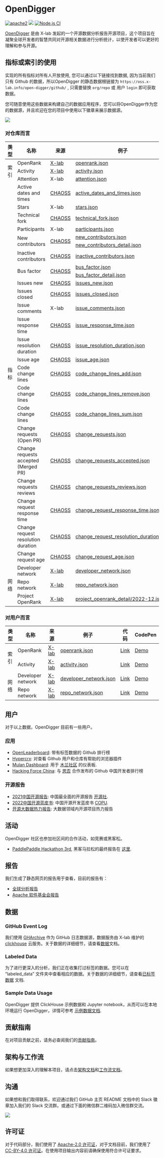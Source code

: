 # OpenDigger

[![apache2](https://img.shields.io/badge/license-Apache%202-blue)](LICENSE) [![](https://img.shields.io/badge/Data-OpenDigger-2097FF)](https://github.com/X-lab2017/open-digger) [![Node.js CI](https://github.com/X-lab2017/open-digger/actions/workflows/node_ci.yml/badge.svg?branch=master)](https://github.com/X-lab2017/open-digger/actions/workflows/node_ci.yml)

[OpenDigger](https://github.com/X-lab2017/open-digger) 是由 X-lab 发起的一个开源数据分析报告开源项目，这个项目旨在凝聚全球开发者的智慧共同对开源相关数据进行分析统计，以使开发者可以更好的理解和参与开源。

## 指标或索引的使用

实现的所有指标对所有人开放使用, 您可以通过以下链接找到数据, 因为当前我们只有 Github 的数据，所以OpenDigger 的静态数据根链接为 `https://oss.x-lab.info/open-digger/github/`  , 只需要替换 `org/repo` 或 用户 `login` 即可获取数据。

您可随意使用这些数据来构建自己的数据应用程序，您可以将OpenDigger作为您的数据源，并且欢迎在您的项目中使用以下徽章来展示数据源。

[![](https://img.shields.io/badge/Data-OpenDigger-2097FF)](https://github.com/X-lab2017/open-digger)

### 对仓库而言

<table>
  <thead>
    <tr>
      <th>类型</th><th>名称</th><th>来源</th><th>例子</th><th>代码</th><th>CodePen</th>
    </tr>
  </thead>
  <tbody>
    <tr>
      <td rowspan="3">索引</td>
      <td>OpenRank</td>
      <td><a href="https://blog.frankzhao.cn/how_to_measure_open_source_2/">X-lab</a></td>
      <td><a href="https://oss.x-lab.info/open_digger/github/X-lab2017/open-digger/openrank.json">openrank.json</a></td>
      <td><a href="https://github.com/X-lab2017/open-digger/blob/master/src/metrics/indices.ts#L21">Link</a></td>
      <td><a href="https://codepen.io/frank-zsy/pen/bGjyqQj?type=openrank">Demo</a></td>
    </tr>
    <tr>
      <td>Activity</td>
      <td><a href="https://blog.frankzhao.cn/how_to_measure_open_source_1/">X-lab</a></td>
      <td><a href="https://oss.x-lab.info/open_digger/github/X-lab2017/open-digger/activity.json">activity.json</a></td>
      <td><a href="https://github.com/X-lab2017/open-digger/blob/master/src/metrics/indices.ts#L109">Link</a></td>
      <td><a href="https://codepen.io/frank-zsy/pen/bGjyqQj?type=activity">Demo</a></td>
    </tr>
    <tr>
      <td>Attention</td>
      <td>X-lab</td>
      <td><a href="https://oss.x-lab.info/open_digger/github/X-lab2017/open-digger/attention.json">attention.json</a></td>
      <td><a href="https://github.com/X-lab2017/open-digger/blob/master/src/metrics/indices.ts#L235">Link</a></td>
      <td><a href="https://codepen.io/frank-zsy/pen/MWBdpNg?type=attention">Demo</a></td>
    </tr>
    <tr>
      <td rowspan="24">指标</td>
      <td>Active dates and times</td>
      <td><a href="https://chaoss.community/metric-activity-dates-and-times/">CHAOSS</a></td>
      <td><a href="https://oss.x-lab.info/open_digger/github/X-lab2017/open-digger/active_dates_and_times.json">active_dates_and_times.json</a></td>
      <td><a href="https://github.com/X-lab2017/open-digger/blob/master/src/metrics/chaoss.ts#L1050">Link</a></td>
      <td><a href="https://codepen.io/frank-zsy/pen/jOpQdZZ">Demo</a></td>
    </tr>
    <tr>
      <td>Stars</td>
      <td>X-lab</td>
      <td><a href="https://oss.x-lab.info/open_digger/github/X-lab2017/open-digger/stars.json">stars.json</a></td>
      <td><a href="https://github.com/X-lab2017/open-digger/blob/master/src/metrics/metrics.ts#L15">Link</a></td>
      <td><a href="https://codepen.io/frank-zsy/pen/MWBdpNg?type=stars">Demo</a></td>
    </tr>
    <tr>
      <td>Technical fork</td>
      <td><a href="https://chaoss.community/metric-technical-fork/">CHAOSS</a></td>
      <td><a href="https://oss.x-lab.info/open_digger/github/X-lab2017/open-digger/technical_fork.json">technical_fork.json</a></td>
      <td><a href="https://github.com/X-lab2017/open-digger/blob/master/src/metrics/chaoss.ts#L12">Link</a></td>
      <td><a href="https://codepen.io/frank-zsy/pen/MWBdpNg?type=technical_fork">Demo</a></td>
    </tr>
    <tr>
      <td>Participants</td>
      <td>X-lab</td>
      <td><a href="https://oss.x-lab.info/open_digger/github/X-lab2017/open-digger/participants.json">participants.json</a></td>
      <td><a href="https://github.com/X-lab2017/open-digger/blob/master/src/metrics/metrics.ts#L89">Link</a></td>
      <td><a href="https://codepen.io/frank-zsy/pen/RwBmpYZ">Demo</a></td>
    </tr>
    <tr>
      <td rowspan="2">New contributors</td>
      <td rowspan="2"><a href="https://chaoss.community/metric-new-contributors/">CHAOSS</a></td>
      <td><a href="https://oss.x-lab.info/open_digger/github/X-lab2017/open-digger/new_contributors.json">new_contributors.json</a></td>
      <td rowspan="2"><a href="https://github.com/X-lab2017/open-digger/blob/master/src/metrics/chaoss.ts#L862">Link</a></td>
      <td rowspan="2"><a href="https://codepen.io/frank-zsy/pen/RwBmpYZ">Demo</a></td>
    </tr>
    <tr>
      <td><a href="https://oss.x-lab.info/open_digger/github/X-lab2017/open-digger/new_contributors_detail.json">new_contributors_detail.json</a></td>
    </tr>
    <tr>
      <td>Inactive contributors</td>
      <td><a href="https://chaoss.community/metric-inactive-contributors/">CHAOSS</a></td>
      <td><a href="https://oss.x-lab.info/open_digger/github/X-lab2017/open-digger/inactive_contributors.json">inactive_contributors.json</a></td>
      <td><a href="https://github.com/X-lab2017/open-digger/blob/master/src/metrics/chaoss.ts#L965">Link</a></td>
      <td><a href="https://codepen.io/frank-zsy/pen/RwBmpYZ">Demo</a></td>
    </tr>
    <tr>
      <td rowspan="2">Bus factor</td>
      <td rowspan="2"><a href="https://chaoss.community/metric-bus-factor/">CHAOSS</a></td>
      <td><a href="https://oss.x-lab.info/open_digger/github/X-lab2017/open-digger/bus_factor.json">bus_factor.json</a></td>
      <td rowspan="2"><a href="https://github.com/X-lab2017/open-digger/blob/master/src/metrics/chaoss.ts#L780">Link</a></td>
      <td rowspan="2"><a href="https://codepen.io/frank-zsy/pen/bGjyqQj?type=bus_factor">Demo</a></td>
    </tr>
    <tr>
      <td><a href="https://oss.x-lab.info/open_digger/github/X-lab2017/open-digger/bus_factor_detail.json">bus_factor_detail.json</a></td>
    </tr>
    <tr>
      <td>Issues new</td>
      <td><a href="https://chaoss.community/metric-issues-new/">CHAOSS</a></td>
      <td><a href="https://oss.x-lab.info/open_digger/github/X-lab2017/open-digger/issues_new.json">issues_new.json</a></td>
      <td><a href="https://github.com/X-lab2017/open-digger/blob/master/src/metrics/chaoss.ts#L146">Link</a></td>
      <td rowspan="3"><a href="https://codepen.io/frank-zsy/pen/mdjaZMw">Demo</a></td>
    </tr>
    <tr>
      <td>Issues closed</td>
      <td><a href="https://chaoss.community/metric-issues-closed/">CHAOSS</a></td>
      <td><a href="https://oss.x-lab.info/open_digger/github/X-lab2017/open-digger/issues_closed.json">issues_closed.json</a></td>
      <td><a href="https://github.com/X-lab2017/open-digger/blob/master/src/metrics/chaoss.ts#L223">Link</a></td>
    </tr>
    <tr>
      <td>Issue comments</td>
      <td>X-lab</td>
      <td><a href="https://oss.x-lab.info/open_digger/github/X-lab2017/open-digger/issue_comments.json">issue_comments.json</a></td>
      <td><a href="https://github.com/X-lab2017/open-digger/blob/master/src/metrics/metrics.ts#L52">Link</a></td>
    </tr>
    <tr>
      <td>Issue response time</td>
      <td><a href="https://chaoss.community/metric-issue-response-time/">CHAOSS</a></td>
      <td><a href="https://oss.x-lab.info/open_digger/github/X-lab2017/open-digger/issue_response_time.json">issue_response_time.json</a></td>
      <td><a href="https://github.com/X-lab2017/open-digger/blob/master/src/metrics/chaoss.ts#L413">Link</a></td>
      <td><a href="https://codepen.io/frank-zsy/pen/VwBqwaP?type=issue_response_time">Demo</a></td>
    </tr>
    <tr>
      <td>Issue resolution duration</td>
      <td><a href="https://chaoss.community/metric-issue-resolution-duration/">CHAOSS</a></td>
      <td><a href="https://oss.x-lab.info/open_digger/github/X-lab2017/open-digger/issue_resolution_duration.json">issue_resolution_duration.json</a></td>
      <td><a href="https://github.com/X-lab2017/open-digger/blob/master/src/metrics/chaoss.ts#L338">Link</a></td>
      <td><a href="https://codepen.io/frank-zsy/pen/VwBqwaP?type=issue_resolution_duration">Demo</a></td>
    </tr>
    <tr>
      <td>Issue age</td>
      <td><a href="https://chaoss.community/metric-issue-age/">CHAOSS</a></td>
      <td><a href="https://oss.x-lab.info/open_digger/github/X-lab2017/open-digger/issue_age.json">issue_age.json</a></td>
      <td><a href="https://github.com/X-lab2017/open-digger/blob/master/src/metrics/chaoss.ts#L492">Link</a></td>
      <td><a href="https://codepen.io/frank-zsy/pen/VwBqwaP?type=issue_age">Demo</a></td>
    </tr>
    <tr>
      <td>Code change lines</td>
      <td><a href="https://chaoss.community/metric-code-changes-lines/">CHAOSS</a></td>
      <td><a href="https://oss.x-lab.info/open_digger/github/X-lab2017/open-digger/code_change_lines_add.json">code_change_lines_add.json</a></td>
      <td><a href="https://github.com/X-lab2017/open-digger/blob/master/src/metrics/chaoss.ts#L94">Link</a></td>
      <td><a href="https://codepen.io/frank-zsy/pen/dyjByKL">Demo</a></td>
    </tr>
    <tr>
      <td>Code change lines</td>
      <td><a href="https://chaoss.community/metric-code-changes-lines/">CHAOSS</a></td>
      <td><a href="https://oss.x-lab.info/open_digger/github/X-lab2017/open-digger/code_change_lines_remove.json">code_change_lines_remove.json</a></td>
      <td><a href="https://github.com/X-lab2017/open-digger/blob/master/src/metrics/chaoss.ts#L94">Link</a></td>
      <td><a href="https://codepen.io/frank-zsy/pen/dyjByKL">Demo</a></td>
    </tr>
    <tr>
      <td>Code change lines</td>
      <td><a href="https://chaoss.community/metric-code-changes-lines/">CHAOSS</a></td>
      <td><a href="https://oss.x-lab.info/open_digger/github/X-lab2017/open-digger/code_change_lines_sum.json">code_change_lines_sum.json</a></td>
      <td><a href="https://github.com/X-lab2017/open-digger/blob/master/src/metrics/chaoss.ts#L94">Link</a></td>
      <td><a href="https://codepen.io/frank-zsy/pen/dyjByKL">Demo</a></td>
    </tr>
    <tr>
      <td>Change requests<br />(Open PR)</td>
      <td><a href="https://chaoss.community/metric-change-requests/">CHAOSS</a></td>
      <td><a href="https://oss.x-lab.info/open_digger/github/X-lab2017/open-digger/change_requests.json">change_requests.json</a></td>
      <td><a href="https://github.com/X-lab2017/open-digger/blob/master/src/metrics/chaoss.ts#L697">Link</a></td>
      <td><a href="https://codepen.io/frank-zsy/pen/bGjPGxw">Demo</a></td>
    </tr>
    <tr>
      <td>Change requests accepted<br />(Merged PR)</td>
      <td><a href="https://chaoss.community/metric-change-requests-accepted/">CHAOSS</a></td>
      <td><a href="https://oss.x-lab.info/open_digger/github/X-lab2017/open-digger/change_requests_accepted.json">change_requests_accepted.json</a></td>
      <td><a href="https://github.com/X-lab2017/open-digger/blob/master/src/metrics/chaoss.ts#L497">Link</a></td>
      <td><a href="https://codepen.io/frank-zsy/pen/bGjPGxw">Demo</a></td>
    </tr>
    <tr>
      <td>Change requests reviews</td>
      <td><a href="https://chaoss.community/metric-change-request-reviews/">CHAOSS</a></td>
      <td><a href="https://oss.x-lab.info/open_digger/github/X-lab2017/open-digger/change_requests_reviews.json">change_requests_reviews.json</a></td>
      <td><a href="https://github.com/X-lab2017/open-digger/blob/master/src/metrics/chaoss.ts#L734">Link</a></td>
      <td><a href="https://codepen.io/frank-zsy/pen/bGjPGxw">Demo</a></td>
    </tr>
    <tr>
      <td>Change request response time</td>
      <td><a href="https://chaoss.community/metric-issue-response-time/">CHAOSS</a></td>
      <td><a href="https://oss.x-lab.info/open_digger/github/X-lab2017/open-digger/change_request_response_time.json">change_request_response_time.json</a></td>
      <td><a href="https://github.com/X-lab2017/open-digger/blob/master/src/metrics/chaoss.ts#L415">Link</a></td>
      <td><a href="https://codepen.io/frank-zsy/pen/VwBqwaP?type=change_request_response_time">Demo</a></td>
    </tr>
    <tr>
      <td>Change request resolution duration</td>
      <td><a href="https://chaoss.community/metric-issue-resolution-duration/">CHAOSS</a></td>
      <td><a href="https://oss.x-lab.info/open_digger/github/X-lab2017/open-digger/change_request_resolution_duration.json">change_request_resolution_duration.json</a></td>
      <td><a href="https://github.com/X-lab2017/open-digger/blob/master/src/metrics/chaoss.ts#L341">Link</a></td>
      <td><a href="https://codepen.io/frank-zsy/pen/VwBqwaP?type=change_request_resolution_duration">Demo</a></td>
    </tr>
    <tr>
      <td>Change request age</td>
      <td><a href="https://chaoss.community/metric-issue-age/">CHAOSS</a></td>
      <td><a href="https://oss.x-lab.info/open_digger/github/X-lab2017/open-digger/change_request_age.json">change_request_age.json</a></td>
      <td><a href="https://github.com/X-lab2017/open-digger/blob/master/src/metrics/chaoss.ts#L494">Link</a></td>
      <td><a href="https://codepen.io/frank-zsy/pen/VwBqwaP?type=change_request_age">Demo</a></td>
    </tr>
    <tr>
      <td rowspan="3">网络</td>
      <td>Developer network</td>
      <td><a href="https://blog.frankzhao.cn/github_activity_with_wpr/">X-lab</a></td>
      <td><a href="https://oss.x-lab.info/open_digger/github/X-lab2017/open-digger/developer_network.json">developer_network.json</a></td>
      <td><a href="https://github.com/X-lab2017/open-digger/blob/master/src/cron/tasks/network_export.ts#L126">Link</a></td>
      <td><a href="https://codepen.io/frank-zsy/pen/NWBVjpV?type=developer_network">Demo</a></td>
    </tr>
    <tr>
      <td>Repo network</td>
      <td><a href="https://blog.frankzhao.cn/github_activity_with_wpr/">X-lab</a></td>
      <td><a href="https://oss.x-lab.info/open_digger/github/X-lab2017/open-digger/repo_network.json">repo_network.json</a></td>
      <td><a href="https://github.com/X-lab2017/open-digger/blob/master/src/cron/tasks/network_export.ts#L126">Link</a></td>
      <td><a href="https://codepen.io/frank-zsy/pen/NWBVjpV?type=repo_network">Demo</a></td>
    </tr>
    <tr>
      <td>Project OpenRank</td>
      <td><a href="https://blog.frankzhao.cn/how_to_measure_open_source_3/">X-lab</a></td>
      <td><a href="https://oss.x-lab.info/open_digger/github/X-lab2017/open-digger/project_openrank_detail/2022-12.json">project_openrank_detail/2022-12.json</a></td>
      <td></td>
      <td><a href="https://codepen.io/frank-zsy/pen/abjMXBV">Demo</a></td>
    </tr>
  </tbody>
</table>

### 对用户而言

<table>
  <thead>
    <tr>
      <th>类型</th><th>名称</th><th>来源</th><th>例子</th><th>代码</th><th>CodePen</th>
    </tr>
  </thead>
  <tbody>
    <tr>
      <td rowspan="2">索引</td>
      <td>OpenRank</td>
      <td><a href="https://blog.frankzhao.cn/how_to_measure_open_source_3">X-lab</a ></td>
      <td><a href="https://oss.x-lab.info/open_digger/github/frank-zsy/openrank.json">openrank.json</a></td>
      <td><a href="https://github.com/X-lab2017/open-digger/blob/master/src/metrics/indices.ts#L59">Link</a></td>
      <td><a href="https://codepen.io/frank-zsy/pen/bGjyqQj?type=openrank&name=frank-zsy">Demo</a></td>
    </tr>
    <tr>
      <td>Activity</td>
      <td><a href="https://blog.frankzhao.cn/how_to_measure_open_source_1">X-lab</a></td>
      <td><a href="https://oss.x-lab.info/open_digger/github/frank-zsy/activity.json">activity.json</a></td>
      <td><a href="https://github.com/X-lab2017/open-digger/blob/master/src/metrics/indices.ts#L174">Link</a ></td>
      <td><a href="https://codepen.io/frank-zsy/pen/bGjyqQj?type=activity&name=frank-zsy">Demo</a></td>
    </tr>
    <tr>
      <td rowspan="2">网络</td>
      <td>Developer network</td>
      <td><a href="https://blog.frankzhao.cn/github_activity_with_wpr/">X-lab</a></td>
      <td><a href="https://oss.x-lab.info/open_digger/github/frank-zsy/developer_network.json">developer_network.json</a></td>
      <td><a href="https://github.com/X-lab2017/open-digger/blob/master/src/cron/tasks/network_export.ts#L63">Link</a></td>
      <td><a href="https://codepen.io/frank-zsy/pen/NWBVjpV?type=developer_network&name=frank-zsy">Demo</a></td>
    </tr>
    <tr>
      <td>Repo network</td>
      <td><a href="https://blog.frankzhao.cn/github_activity_with_wpr/">X-lab</a></td>
      <td><a href="https://oss.x-lab.info/open_digger/github/frank-zsy/repo_network.json">repo_network.json</a></td>
      <td><a href="https://github.com/X-lab2017/open-digger/blob/master/src/cron/tasks/network_export.ts#L63">Link</a></td>
      <td><a href="https://codepen.io/frank-zsy/pen/NWBVjpV?type=repo_network&name=frank-zsy">Demo</a></td>
    </tr>
  </tbody>
</table>

## 用户

对于以上数据，OpenDigger 目前有一些用户。

### 应用

- [OpenLeaderboard](https://open-leaderboard.x-lab.info/): 带有标签数据的 Github 排行榜
- [Hypercrx](https://github.com/hypertrons/hypertrons-crx): 对查看 Github 用户和仓库有帮助的浏览器插件
- [Mulan Dashboard](http://dataease.nzcer.cn/link/1VxPsUCX): 用于 [木兰社区](https://portal.mulanos.cn/) 的仪表板.
- [Hacking Force China](https://opensource.win/): 与 [思否](https://segmentfault.com/) 合作发布的 Github 中国开发者排行榜

### 开源报告

- [2021中国开源报告](https://kaiyuanshe.cn/document/china-os-report-2021/): 中国最全面的开源报告 [开源社](https://kaiyuanshe.cn/).
- [2022中国开源蓝皮书](http://www.copu.org.cn/new/308): 中国开源开发蓝皮书 [COPU](http://www.copu.org.cn/).
- [开源大数据热力报告](cooperations/big_data_open_source_heat_report/开源大数据热力报告2022.pdf): 大数据领域内开源项目热力报告


## 活动

OpenDigger 社区也参加社区间的合作活动，如竞赛或黑客松。

- [PaddlePaddle Hackathon 3rd](https://www.paddlepaddle.org.cn/PaddlePaddleHackathon-2022-6), 黑客马拉松的最终报告在 [这里](https://github.com/X-lab2017/open-digger/tree/master/cooperations/paddle_hackathon_3rd).

## 报告

我们生成了静态网页的报告用于查看，目前的报告有：

- [全球分析报告](http://opendigger-oss.x-lab.info/global-study.html)
- [Apache 软件基金会报告](http://opendigger-oss.x-lab.info/case-study-ASF.html)

## 数据

### GitHub Event Log

我们使用 [GHArchive](https://www.gharchive.org/) 作为 GitHub 日志数据源，数据服务由 X-lab 维护的 [clickhouse](https://clickhouse.tech/) 云服务。关于数据的详细细节，请查看[数据](https://www.x-lab.info/open-digger/#/zh-cn/data)文档。

### Labeled Data

为了进行更深入的分析，我们正在收集打过标签的数据。您可以在 “labeled_data” 文件夹中查看相应的数据。关于数据的详细细节，请查看[已标签数据](labeled_data/README.md) 文档.

### Sample Data Usage

OpenDigger 提供 ClickHouse 示例数据和 Jupyter notebook，从而可以在本地环境运行 OpenDigger，详情可参考 [示例数据文档](./sample_data/README.md).

## 贡献指南

在对项目贡献之前，请务必查阅我们的[贡献指南](https://www.x-lab.info/open-digger/#/zh-cn/CONTRIBUTING)。

## 架构与工作流

如果想更加深入的理解本项目，请点击[架构文档](https://www.x-lab.info/open-digger/#/zh-cn/architecture)和[工作流文档](https://www.x-lab.info/open-digger/#/zh-cn/workflow)。

## 沟通

如果想和我们取得联系，欢迎通过我们 GitHub 主页 README 文档中的 Slack 徽章加入我们的 Slack 交流群。或通过下面的微信群二维码加入微信群交流。

![](../assets/wechat-qrcode.png)

## 许可证

对于代码部分，我们使用了 [Apache-2.0 许可证](https://github.com/X-lab2017/open-digger/blob/master/LICENSE)，对于文档目前，我们使用了 [CC-BY-4.0 许可证](https://github.com/X-lab2017/open-digger/blob/master/LICENSE-CC-BY)。在使用项目输出内容前请确保使用符合许可证要求。
